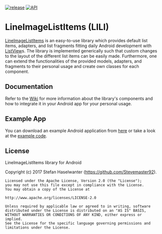 [![release](https://img.shields.io/badge/release-v1.0-blue.svg)](https://gitlab.com/stevemaster92/LineImageListItems)
[![API](https://img.shields.io/badge/API-16%2B-brightgreen.svg?style=flat)](https://android-arsenal.com/api?level=16)

# LineImageListItems (LILI)
[LineImageListItems](https://github.com/Stevemaster92/LineImageListItems) is an easy-to-use library which provides default list items, adapters, and list fragments fitting daily Android development with [ListView](https://developer.android.com/reference/android/widget/ListView.html)s.
The library is implemented generically such that custom changes to the layout of the different list items can be easily made.
Furthermore, one can extend the functionalities of the provided models, adapters, and fragments to their personal usage and create own classes for each component.


## Documentation
Refer to the [Wiki](https://github.com/Stevemaster92/LineImageListItems/wikis) for more information about the library's components and how to integrate it in your Android app for your personal usage.

## Example App
You can download an example Android application from [here](https://play.google.com/store) or take a look at the [example code](https://github.com/Stevemaster92/LineImageListItems/tree/master/app).

## License
LineImageListItems library for Android

Copyright (c) 2017 Stefan Haselwanter (https://github.com/Stevemaster92).

```
Licensed under the Apache License, Version 2.0 (the "License");
you may not use this file except in compliance with the License.
You may obtain a copy of the License at

http://www.apache.org/licenses/LICENSE-2.0

Unless required by applicable law or agreed to in writing, software
distributed under the License is distributed on an "AS IS" BASIS,
WITHOUT WARRANTIES OR CONDITIONS OF ANY KIND, either express or implied.
See the License for the specific language governing permissions and limitations under the License.
```

